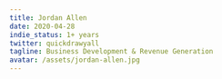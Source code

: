 ```yaml
---
title: Jordan Allen
date: 2020-04-28
indie_status: 1+ years
twitter: quickdrawyall
tagline: Business Development & Revenue Generation
avatar: /assets/jordan-allen.jpg
---
```

